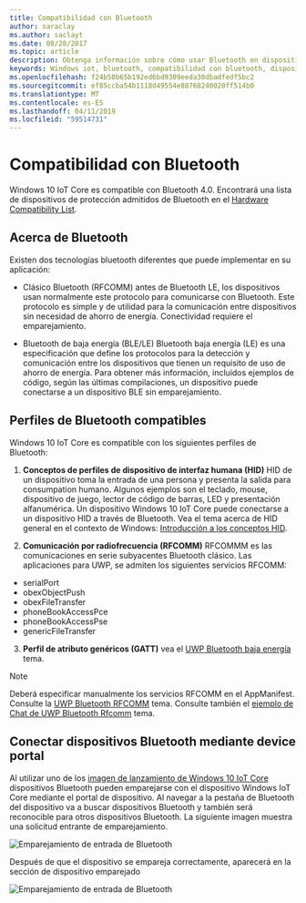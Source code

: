 ```yaml
---
title: Compatibilidad con Bluetooth
author: saraclay
ms.author: saclayt
ms.date: 08/28/2017
ms.topic: article
description: Obtenga información sobre cómo usar Bluetooth en dispositivos que ejecutan Windows 10 IoT Core.
keywords: Windows iot, bluetooth, compatibilidad con bluetooth, dispositivos, portal de dispositivos
ms.openlocfilehash: f24b50b65b192ed6bd9309eeda30dbadfedf5bc2
ms.sourcegitcommit: ef85ccba54b1118d49554e88768240020ff514b0
ms.translationtype: MT
ms.contentlocale: es-ES
ms.lasthandoff: 04/11/2019
ms.locfileid: "59514731"
---
```

# <a name="bluetooth-support"></a>Compatibilidad con Bluetooth
Windows 10 IoT Core es compatible con Bluetooth 4.0. Encontrará una lista de dispositivos de protección admitidos de Bluetooth en el [Hardware Compatibility List](../learn-about-hardware/HardwareCompatList.md).

## <a name="about-bluetooth"></a>Acerca de Bluetooth
Existen dos tecnologías bluetooth diferentes que puede implementar en su aplicación:

* Clásico Bluetooth (RFCOMM) antes de Bluetooth LE, los dispositivos usan normalmente este protocolo para comunicarse con Bluetooth. Este protocolo es simple y de utilidad para la comunicación entre dispositivos sin necesidad de ahorro de energía. Conectividad requiere el emparejamiento.

* Bluetooth de baja energía (BLE/LE) Bluetooth baja energía (LE) es una especificación que define los protocolos para la detección y comunicación entre los dispositivos que tienen un requisito de uso de ahorro de energía. Para obtener más información, incluidos ejemplos de código, según las últimas compilaciones, un dispositivo puede conectarse a un dispositivo BLE sin emparejamiento.

## <a name="supported-bluetooth-profiles"></a>Perfiles de Bluetooth compatibles
Windows 10 IoT Core es compatible con los siguientes perfiles de Bluetooth:

1.  **Conceptos de perfiles de dispositivo de interfaz humana (HID)** HID de un dispositivo toma la entrada de una persona y presenta la salida para consumpation humano. Algunos ejemplos son el teclado, mouse, dispositivo de juego, lector de código de barras, LED y presentación alfanumérica. Un dispositivo Windows 10 IoT Core puede conectarse a un dispositivo HID a través de Bluetooth. Vea el tema acerca de HID general en el contexto de Windows: [Introducción a los conceptos HID](https://docs.microsoft.com/windows-hardware/drivers/hid/introduction-to-hid-concepts). 

2.  **Comunicación por radiofrecuencia (RFCOMM)** RFCOMMM es las comunicaciones en serie subyacentes Bluetooth clásico. Las aplicaciones para UWP, se admiten los siguientes servicios RFCOMM:

* serialPort
* obexObjectPush
* obexFileTransfer
* phoneBookAccessPce
* phoneBookAccessPse
* genericFileTransfer

3. **Perfil de atributo genéricos (GATT)** vea el [UWP Bluetooth baja energía](https://docs.microsoft.com/windows/uwp/devices-sensors/bluetooth-low-energy-overview) tema. 

> [!NOTE]
> Deberá especificar manualmente los servicios RFCOMM en el AppManifest.  Consulte la [UWP Bluetooth RFCOMM](https://docs.microsoft.com/windows/uwp/devices-sensors/send-or-receive-files-with-rfcomm) tema. Consulte también el [ejemplo de Chat de UWP Bluetooth Rfcomm](https://github.com/Microsoft/Windows-universal-samples/tree/master/Samples/BluetoothRfcommChat) tema.

## <a name="connecting-bluetooth-devices-using-the-device-portal"></a>Conectar dispositivos Bluetooth mediante device portal
Al utilizar uno de los [imagen de lanzamiento de Windows 10 IoT Core](https://developer.microsoft.com/en-us/windows/iot/downloads) dispositivos Bluetooth pueden emparejarse con el dispositivo Windows IoT Core mediante el portal de dispositivo. Al navegar a la pestaña de Bluetooth del dispositivo va a buscar dispositivos Bluetooth y también será reconocible para otros dispositivos Bluetooth. La siguiente imagen muestra una solicitud entrante de emparejamiento. 

![Emparejamiento de entrada de Bluetooth](../media/Bluetooth/Portal_BT_2.png)

Después de que el dispositivo se empareja correctamente, aparecerá en la sección de dispositivo emparejado 

![Emparejamiento de entrada de Bluetooth](../media/Bluetooth/Portal_BT_3.png)
